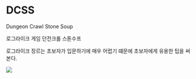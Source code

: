 # DCSS
Dungeon Crawl Stone Soup

로그라이크 게임 던전크롤 스톤수프

로그라이크 장르는 초보자가 입문하기에 매우 어렵기 떄문에 초보자에게 유용한 팁을 써본다.

<img src="http://1.bp.blogspot.com/-SxUlQ_JdZFk/UySMU3_c4_I/AAAAAAAABOk/oTHDD2XvVgc/s1600/%EB%8D%98%EC%A0%84%EA%B5%AC%EC%A1%B0+-+%EB%B3%B5%EC%82%AC%EB%B3%B8+-+%EB%B3%B5%EC%82%AC%EB%B3%B8+-+%EB%B3%B5%EC%82%AC%EB%B3%B8+(2).png">
